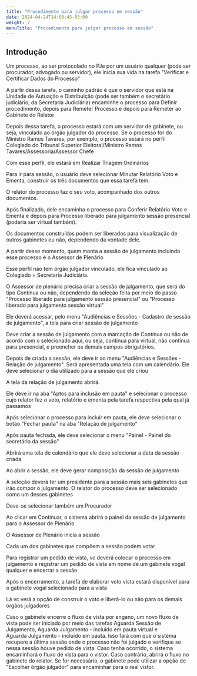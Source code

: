```yaml
---
title: "Procedimento para julgar processo em sessão"
date: 2024-04-24T14:00:45-03:00
weight: 7
menuTitle: "Procedimento para julgar processo em sessão"
---
```


## Introdução

Um processo, ao ser protocolado no PJe por um usuário qualquer (pode ser procurador, advogado ou servidor), ele inicia sua vida na tarefa "Verificar e Certificar Dados do Processo"

A partir dessa tarefa, o caminho padrão é que o servidor que está na Unidade de Autuação e Distribuição (pode ser também o secretário judiciário, da Secretaria Judiciária) encaminhe o processo para Definir procedimento, depois para Remeter Processo e depois para Remeter ao Gabinete do Relator

Depois dessa tarefa, o processo estará com um servidor de gabinete, ou seja, vinculado ao órgão julgador do processo. Se o processo for do Ministro Ramos Tavares, por exemplo, o processo estará no perfil Colegiado do Tribunal Superior Eleitoral/Ministro Ramos Tavares/Assessoria/Assessor Chefe

Com esse perfil, ele estará em Realizar Triagem Ordinários

Para ir para sessão, o usuário deve selecionar Minutar Relatório Voto e Ementa, construir os três documentos que essa tarefa tem.

O relator do processo faz o seu voto, acompanhado dos outros documentos.

Após finalizado, dele encaminha o processo para Conferir Relatório Voto e Ementa e depois para Processo liberado para julgamento sessão presencial (poderia ser virtual também).

Os documentos construídos podem ser liberados para visualização de outros gabinetes ou não, dependendo da vontade dele.

A partir desse momento, quem monta a sessão de julgamento incluindo esse processo é o Assessor de Plenário

Esse perfil não tem órgão julgador vinculado, ele fica vinculado ao Colegiado + Secretaria Judiciária.

O Assessor de plenário precisa criar a sessão de julgamento, que será do tipo Contínua ou não, dependendo da seleção feita por meio do passo "Processo liberado para julgamento sessão presencial" ou "Processo liberado para julgamento sessão virtual"

Ele deverá acessar, pelo menu "Audiências e Sessões - Cadastro de sessão de julgamento", a tela para criar sessão de julgamento

Deve criar a sessão de julgamento com a marcação de Contínua ou não de acordo com o selecionado aqui, ou seja, contínua para virtual, não contínua para presencial, e preencher os demais campos obrigatórios.

Depois de criada a sessão, ele deve ir ao menu "Audiências e Sessões - Relação de julgamento". Será apresentada uma tela com um calendário. Ele deve selecionar o dia utilizado para a sessão que ele criou

A tela da relação de julgamento abrirá.

Ele deve ir na aba "Aptos para inclusão em pauta" e selecionar o processo cujo relator fez o voto, relatório e ementa pela tarefa respectiva pela qual já passamos

Após selecionar o processo para incluir em pauta, ele deve selecionar o botão "Fechar pauta" na aba "Relação de julgamento"

Após pauta fechada, ele deve selecionar o menu "Painel - Painel do secretário da sessão"

Abrirá uma tela de calendário que ele deve selecionar a data da sessão criada

Ao abrir a sessão, ele deve gerar composição da sessão de julgamento

A seleção deverá ter um presidente para a sessão mais seis gabinetes que irão compor o julgamento. O relator do processo deve ser selecionado como um desses gabinetes

Deve-se selecionar também um Procurador

Ao clicar em Continuar, o sistema abrirá o painel da sessão de julgamento para o Assessor de Plenário

O Assessor de Plenário inicia a sessão

Cada um dos gabinetes que compõem a sessão podem votar

Para registrar um pedido de vista, vc deverá colocar o processo em julgamento e registrar um pedido de vista em nome de um gabinete vogal qualquer e encerrar a sessão

Após o encerramento, a tarefa de elaborar voto vista estará disponível para o gabinete vogal selecionado para a vista

Lá vc verá a opção de construir o voto e liberá-lo ou não para os demais órgãos julgadores

Caso o gabinete encerre o fluxo de vista por engano, um novo fluxo de vista pode ser iniciado por meio das tarefas Aguarda Sessão de Julgamento, Aguarda Julgamento - incluído em pauta virtual e	
Aguarda Julgamento - incluído em pauta. Isso fará com que o sistema recupere a última sessão onde o processo não foi julgado e verifique se nessa sessão houve pedido de vista. Caso tenha ocorrido, o sistema encaminhará o fluxo de vista para o vistor. Caso contrário, abrirá o fluxo no gabinete do relator. Se for necessário, o gabinete pode utilizar a opção de "Escolher órgão julgador" para encaminhar para o real vistor.
